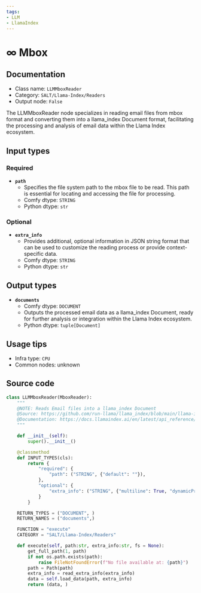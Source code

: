 ```yaml
---
tags:
- LLM
- LlamaIndex
---
```


# ∞ Mbox
## Documentation
- Class name: `LLMMboxReader`
- Category: `SALT/Llama-Index/Readers`
- Output node: `False`

The LLMMboxReader node specializes in reading email files from mbox format and converting them into a llama_index Document format, facilitating the processing and analysis of email data within the Llama Index ecosystem.
## Input types
### Required
- **`path`**
    - Specifies the file system path to the mbox file to be read. This path is essential for locating and accessing the file for processing.
    - Comfy dtype: `STRING`
    - Python dtype: `str`
### Optional
- **`extra_info`**
    - Provides additional, optional information in JSON string format that can be used to customize the reading process or provide context-specific data.
    - Comfy dtype: `STRING`
    - Python dtype: `str`
## Output types
- **`documents`**
    - Comfy dtype: `DOCUMENT`
    - Outputs the processed email data as a llama_index Document, ready for further analysis or integration within the Llama Index ecosystem.
    - Python dtype: `tuple[Document]`
## Usage tips
- Infra type: `CPU`
- Common nodes: unknown


## Source code
```python
class LLMMboxReader(MboxReader):
    """
    @NOTE: Reads Email files into a llama_index Document
    @Source: https://github.com/run-llama/llama_index/blob/main/llama-index-integrations/readers/llama-index-readers-file/llama_index/readers/file/mbox/base.py
    @Documentation: https://docs.llamaindex.ai/en/latest/api_reference/readers/file/#llama_index.readers.file.MboxReader
    """

    def __init__(self):
        super().__init__()

    @classmethod
    def INPUT_TYPES(cls):
        return {
            "required": {
                "path": ("STRING", {"default": ""}),
            },
            "optional": {
                "extra_info": ("STRING", {"multiline": True, "dynamicPrompts": False, "default": "{}"}),
            }
        }

    RETURN_TYPES = ("DOCUMENT", )
    RETURN_NAMES = ("documents",)

    FUNCTION = "execute"
    CATEGORY = "SALT/Llama-Index/Readers"

    def execute(self, path:str, extra_info:str, fs = None):
        get_full_path(1, path)
        if not os.path.exists(path):
            raise FileNotFoundError(f"No file available at: {path}")
        path = Path(path)
        extra_info = read_extra_info(extra_info)
        data = self.load_data(path, extra_info)
        return (data, )

```
